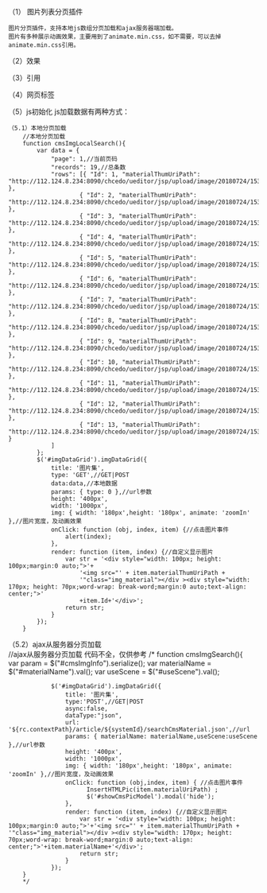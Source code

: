 （1） 图片列表分页插件

	图片分页插件，支持本地js数组分页加载和ajax服务器端加载。
	图片有多种展示动画效果，主要用到了animate.min.css，如不需要，可以去掉animate.min.css引用。

（2）效果


（3）引用
    <link href="http://cdn.bootcss.com/bootstrap/3.3.7/css/bootstrap.min.css" rel="stylesheet">
    <link href="http://cdn.bootcss.com/animate.css/3.5.2/animate.min.css" rel="stylesheet">
    <script src="http://cdn.bootcss.com/jquery/3.1.1/jquery.min.js"></script>
    <link href="css/imgDataGrid.css" rel="stylesheet" />
    <script src="js/imgDataGrid.js"></script>



（4）网页标签
    <div id="imgDataGrid"> </div>

（5）js初始化
	js加载数据有两种方式：

	（5.1）本地分页加载	
		//本地分页加载	
		function cmsImgLocalSearch(){
			var data = {
				"page": 1,//当前页码
				"records": 19,//总条数
				"rows": [{ "Id": 1, "materialThumUriPath": "http://112.124.8.234:8090/chcedo/ueditor/jsp/upload/image/20180724/1532417595486074835.png" },
						{ "Id": 2, "materialThumUriPath": "http://112.124.8.234:8090/chcedo/ueditor/jsp/upload/image/20180724/1532417595486074835.png" },
						{ "Id": 3, "materialThumUriPath": "http://112.124.8.234:8090/chcedo/ueditor/jsp/upload/image/20180724/1532417595486074835.png" },
						{ "Id": 4, "materialThumUriPath": "http://112.124.8.234:8090/chcedo/ueditor/jsp/upload/image/20180724/1532417595486074835.png" },
						{ "Id": 5, "materialThumUriPath": "http://112.124.8.234:8090/chcedo/ueditor/jsp/upload/image/20180724/1532417595486074835.png" },
						{ "Id": 6, "materialThumUriPath": "http://112.124.8.234:8090/chcedo/ueditor/jsp/upload/image/20180724/1532417595486074835.png" },
						{ "Id": 7, "materialThumUriPath": "http://112.124.8.234:8090/chcedo/ueditor/jsp/upload/image/20180724/1532417595486074835.png" },
						{ "Id": 8, "materialThumUriPath": "http://112.124.8.234:8090/chcedo/ueditor/jsp/upload/image/20180724/1532417595486074835.png" },
						{ "Id": 9, "materialThumUriPath": "http://112.124.8.234:8090/chcedo/ueditor/jsp/upload/image/20180724/1532417595486074835.png" },
						{ "Id": 10, "materialThumUriPath": "http://112.124.8.234:8090/chcedo/ueditor/jsp/upload/image/20180724/1532417595486074835.png" },
						{ "Id": 11, "materialThumUriPath": "http://112.124.8.234:8090/chcedo/ueditor/jsp/upload/image/20180724/1532417595486074835.png" },
						{ "Id": 12, "materialThumUriPath": "http://112.124.8.234:8090/chcedo/ueditor/jsp/upload/image/20180724/1532417595486074835.png" },
						{ "Id": 13, "materialThumUriPath": "http://112.124.8.234:8090/chcedo/ueditor/jsp/upload/image/20180724/1532417595486074835.png" }                   
				]
			};
			$('#imgDataGrid').imgDataGrid({
				title: '图片集',
				type: 'GET',//GET|POST
				data:data,//本地数据
				params: { type: 0 },//url参数
				height: '400px',
				width: '1000px',
				img: { width: '180px',height: '180px', animate: 'zoomIn' },//图片宽度，及动画效果
				onClick: function (obj, index, item) {//点击图片事件
					alert(index);
				},
				render: function (item, index) {//自定义显示图片
					var str = '<div style="width: 100px; height: 100px;margin:0 auto;">'+
						'<img src="' + item.materialThumUriPath + 
						'"class="img_material"></div ><div style="width: 170px; height: 70px;word-wrap: break-word;margin:0 auto;text-align: center;">'
						+item.Id+'</div>';
					return str;
				}
			});	
		}
        		
   （5.2）ajax从服务器分页加载      
	    //ajax从服务器分页加载	代码不全，仅供参考
		/*
		function cmsImgSearch(){	
			var param = $("#cmsImgInfo").serialize();
			var materialName = $("#materialName").val();
			var useScene = $("#useScene").val();

				$('#imgDataGrid').imgDataGrid({
					title: '图片集',
					type:'POST',//GET|POST
					async:false,
					dataType:"json",
					url: '${rc.contextPath}/article/${systemId}/searchCmsMaterial.json',//url
					params: { materialName: materialName,useScene:useScene },//url参数  				
					height: '400px',
					width: '1000px',
					img: { width: '180px',height: '180px', animate: 'zoomIn' },//图片宽度，及动画效果
					onClick: function (obj,index, item) { //点击图片事件
						  InsertHTMLPic(item.materialUriPath) ;
						  $('#showCmsPicModel').modal('hide');
					},
					render: function (item, index) {//自定义显示图片	            	
						var str = '<div style="width: 100px; height: 100px;margin:0 auto;">'+'<img src="' + item.materialThumUriPath + '"class="img_material"></div ><div style="width: 170px; height: 70px;word-wrap: break-word;margin:0 auto;text-align: center;">'+item.materialName+'</div>';
						return str;
					}
				});
		}
		*/

